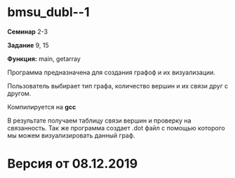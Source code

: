 # bmsu_dubl--1
**Семинар** 
2-3

**Задание** 
9, 15

**Функция:**
main, getarray

Программа предназначена для создания графоф и их визуализации.

Пользователь выбирает тип графа, количество вершин и их связи друг с другом.

Компилируется на 
**gcc** 

В результате получаем таблицу связи вершин и проверку на связанность. 
Так же программа создает .dot файл с помощью которого мы можем визуализировать данный граф. 

# Версия от 08.12.2019
